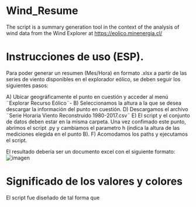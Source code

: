 # Wind_Resume
The script is a summary generation tool in the context of the analysis of wind data from the Wind Explorer at https://eolico.minenergia.cl/

# Instrucciones de uso (ESP).

Para poder generar un resumen (Mes/Hora) en formato .xlsx a partir de las series de viento disponibles en el explorador eólico, se deben seguir los siguientes pasos:

A) Ubicar geográficamente el punto en cuestión y acceder al menú ¨Explorar Recurso Eólico¨-
B) Seleccionamos la altura a la que se desea descargar la información del punto en cuestión.
D) Descargamos el archivo ¨Serie Horaria Viento Reconstruido 1980-2017.csv¨
E) El script y el conjunto de datos deben estar en la misma carpeta. Una vez confimado este punto, abrimos el script .py y cambiamos el parametro h (indica la altura de las mediciones elegida en el punto B).
F) Acomodamos los paths y ejecutamos el script.

El resultado debería ser un documento excel con el siguiente formato:
![imagen](https://github.com/naranguiz/Wind_Resume/assets/43880651/0d6974a3-c738-4835-b9c4-23238352e3f4)

# Significado de los valores y colores

El script fue diseñado de tal forma que 


